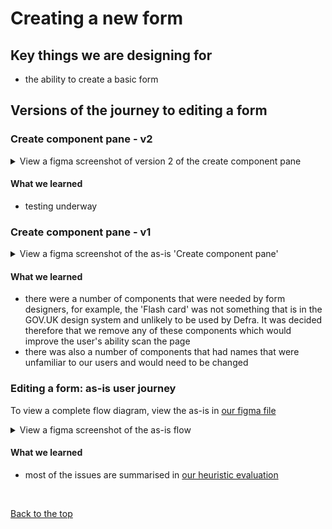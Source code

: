 # Creating a new form

## Key things we are designing for
- the ability to create a basic form

## Versions of the journey to editing a form

### Create component pane - v2
<details>
  <summary>View a figma screenshot of version 2 of the create component pane</summary>

  ![XGov find an existing form journey screenshot 1](/app/design/assets/create-component-pattern-v2.png)
  <br> *create component pane with only needed components and with names that match gov.uk design system and/or Defra terminology” *

</details>


#### What we learned
- testing underway


### Create component pane - v1
<details>
  <summary>View a figma screenshot of the as-is 'Create component pane'</summary>

  ![XGov find an existing form journey screenshot 1](/app/design/assets/create-component-pattern-v1.png)
  <br> *the as-is XGov create component pane” *

</details>


#### What we learned
- there were a number of components that were needed by form designers, for example, the 'Flash card' was not something that is in the GOV.UK design system and unlikely to be used by Defra. It was decided therefore that we remove any of these components which would improve the user's ability scan the page
- there was also a number of components that had names that were unfamiliar to our users and would need to be changed  

### Editing a form: as-is user journey

To view a complete flow diagram, view the as-is in [our figma file](https://www.figma.com/file/1A9Tthy0CJeqp2rGNSKRjH/Defra-Form-Builder-flows?type=design&node-id=6-41685&mode=design&t=iWP6ZljjZAGkqQy8-4)
<br>
<details>
  <summary>View a figma screenshot of the as-is flow</summary>

  ![XGov find an existing form journey screenshot 1](/app/design/assets/xGov_As-Is.png)

</details>

#### What we learned

- most of the issues are summarised in [our heuristic evaluation](https://github.com/Daniel-Da-Silveira/defra-froms-mvp1/blob/main/app/design/Iterations/heuristic-evaluation.md)
  
<br>

[Back to the top](https://github.com/Daniel-Da-Silveira/defra-froms-mvp1/edit/main/app/design/Iterations/form-management/finding-forms.md#finding-forms)
